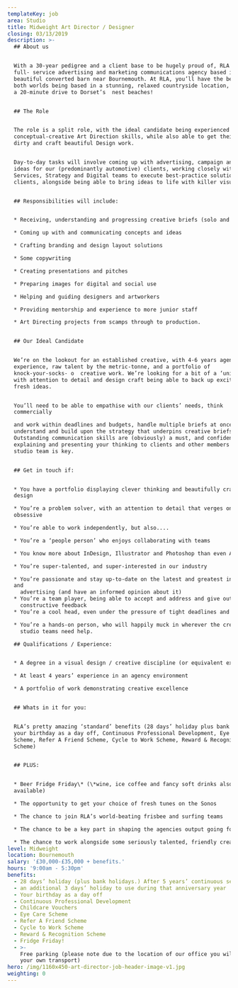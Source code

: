 ```yaml
---
templateKey: job
area: Studio
title: Midweight Art Director / Designer
closing: 03/13/2019
description: >-
  ## About us


  With a 30-year pedigree and a client base to be hugely proud of, RLA is a
  full- service advertising and marketing communications agency based in a
  beautiful converted barn near Bournemouth. At RLA, you’ll have the best of
  both worlds being based in a stunning, relaxed countryside location, and just
  a 20-minute drive to Dorset’s  nest beaches!


  ## The Role


  The role is a split role, with the ideal candidate being experienced in both
  conceptual-creative Art Direction skills, while also able to get their hands
  dirty and craft beautiful Design work.


  Day-to-day tasks will involve coming up with advertising, campaign and brand
  ideas for our (predominantly automotive) clients, working closely with Client
  Services, Strategy and Digital teams to execute best-practice solutions for
  clients, alongside being able to bring ideas to life with killer visuals.


  ## Responsibilities will include:


  * Receiving, understanding and progressing creative briefs (solo and in teams)

  * Coming up with and communicating concepts and ideas

  * Crafting branding and design layout solutions

  * Some copywriting

  * Creating presentations and pitches

  * Preparing images for digital and social use

  * Helping and guiding designers and artworkers

  * Providing mentorship and experience to more junior staff

  * Art Directing projects from scamps through to production.


  ## Our Ideal Candidate


  We’re on the lookout for an established creative, with 4-6 years agency
  experience, raw talent by the metric-tonne, and a portfolio of
  knock-your-socks- o  creative work. We’re looking for a bit of a ‘unicorn’ –
  with attention to detail and design craft being able to back up exciting,
  fresh ideas.


  You’ll need to be able to empathise with our clients’ needs, think
  commercially

  and work within deadlines and budgets, handle multiple briefs at once, and
  understand and build upon the strategy that underpins creative briefs.
  Outstanding communication skills are (obviously) a must, and confidence in
  explaining and presenting your thinking to clients and other members of the
  studio team is key.


  ## Get in touch if:


  * You have a portfolio displaying clever thinking and beautifully crafted
  design

  * You’re a problem solver, with an attention to detail that verges on
  obsessive

  * You’re able to work independently, but also....

  * You’re a ‘people person’ who enjoys collaborating with teams

  * You know more about InDesign, Illustrator and Photoshop than even Adobe do

  * You’re super-talented, and super-interested in our industry

  * You’re passionate and stay up-to-date on the latest and greatest in design
  and
    advertising (and have an informed opinion about it)
  * You’re a team player, being able to accept and address and give out
    constructive feedback
  * You’re a cool head, even under the pressure of tight deadlines and pitches

  * You’re a hands-on person, who will happily muck in wherever the creative and
    studio teams need help.

  ## Qualifications / Experience:


  * A degree in a visual design / creative discipline (or equivalent experience)

  * At least 4 years’ experience in an agency environment

  * A portfolio of work demonstrating creative excellence


  ## Whats in it for you:


  RLA’s pretty amazing ‘standard’ benefits (28 days’ holiday plus bank holidays,
  your birthday as a day off, Continuous Professional Development, Eye Care
  Scheme, Refer A Friend Scheme, Cycle to Work Scheme, Reward & Recognition
  Scheme)


  ## PLUS:


  * Beer Fridge Friday\* (\*wine, ice coffee and fancy soft drinks also
  available)

  * The opportunity to get your choice of fresh tunes on the Sonos

  * The chance to join RLA’s world-beating frisbee and surfing teams

  * The chance to be a key part in shaping the agencies output going forward

  * The chance to work alongside some seriously talented, friendly creatives
level: Midweight
location: Bournemouth
salary: '£30,000-£35,000 + benefits.'
hours: '9:00am - 5:30pm'
benefits:
  - 28 days’ holiday (plus bank holidays.) After 5 years’ continuous service
  - an additional 3 days’ holiday to use during that anniversary year
  - Your birthday as a day off
  - Continuous Professional Development
  - Childcare Vouchers
  - Eye Care Scheme
  - Refer A Friend Scheme
  - Cycle to Work Scheme
  - Reward & Recognition Scheme
  - Fridge Friday!
  - >-
    Free parking (please note due to the location of our office you will need
    your own transport)
hero: /img/1160x450-art-director-job-header-image-v1.jpg
weighting: 0
---
```


